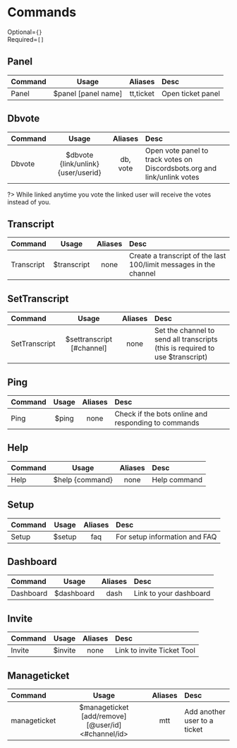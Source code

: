 # Commands
Optional=`{}`  
Required=`[]`

##  Panel

| Command | Usage | Aliases | Desc |
| :---------- | :-----------: | :-----------:| :------------------------------ |
| Panel | $panel [panel name] | tt,ticket | Open ticket panel |

##  Dbvote

| Command | Usage | Aliases | Desc |
| :---------- | :-----------: | :-----------:| :------------------------------ |
| Dbvote | $dbvote {link/unlink} {user/userid} | db, vote | Open vote panel to track votes on Discordsbots.org and link/unlink votes |

?> While linked anytime you vote the linked user will receive the votes instead of you.

##  Transcript

| Command | Usage | Aliases | Desc |
| :---------- | :-----------: | :-----------:| :------------------------------ |
| Transcript | $transcript <limit> | none | Create a transcript of the last 100/limit messages in the channel |

##  SetTranscript

| Command | Usage | Aliases | Desc |
| :---------- | :-----------: | :-----------:| :------------------------------ |
| SetTranscript | $settranscript [#channel] | none | Set the channel to send all transcripts (this is required to use $transcript) |

##  Ping

| Command | Usage | Aliases | Desc |
| :---------- | :-----------: | :-----------:| :------------------------------ |
| Ping | $ping| none | Check if the bots online and responding to commands |

##  Help

| Command | Usage | Aliases | Desc |
| :---------- | :-----------: | :-----------:| :------------------------------ |
| Help | $help {command} | none | Help command |

## Setup

| Command | Usage | Aliases | Desc |
| :---------- | :-----------: | :-----------:| :------------------------------ |
| Setup | $setup | faq | For setup information and FAQ |

##  Dashboard

| Command | Usage | Aliases | Desc |
| :---------- | :-----------: | :-----------:| :------------------------------ |
| Dashboard | $dashboard | dash | Link to your dashboard |

##  Invite

| Command | Usage | Aliases | Desc |
| :---------- | :-----------: | :-----------:| :------------------------------ |
| Invite | $invite | none | Link to invite Ticket Tool |

##  Manageticket

| Command | Usage | Aliases | Desc |
| :---------- | :-----------: | :-----------:| :------------------------------ |
| manageticket | $manageticket [add/remove] [@user/id] <#channel/id> | mtt | Add another user to a ticket |
